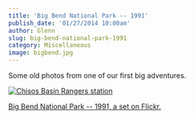 ```yaml
---
title: 'Big Bend National Park -- 1991'
publish_date: '01/27/2014 10:00am'
author: Glenn
slug: big-bend-national-park-1991
category: Miscellaneous
image: bigbend.jpg
---
```


Some old photos from one of our first big adventures.

[![Chisos Basin Rangers station](http://farm8.staticflickr.com/7365/9433120352_d7bc10ae4a_s.jpg)](http://www.flickr.com/photos/djtrashy/9433120352/in/set-72157634915308675/")

[Big Bend National Park -- 1991, a set on Flickr.](http://www.flickr.com/photos/djtrashy/sets/72157634915308675/)